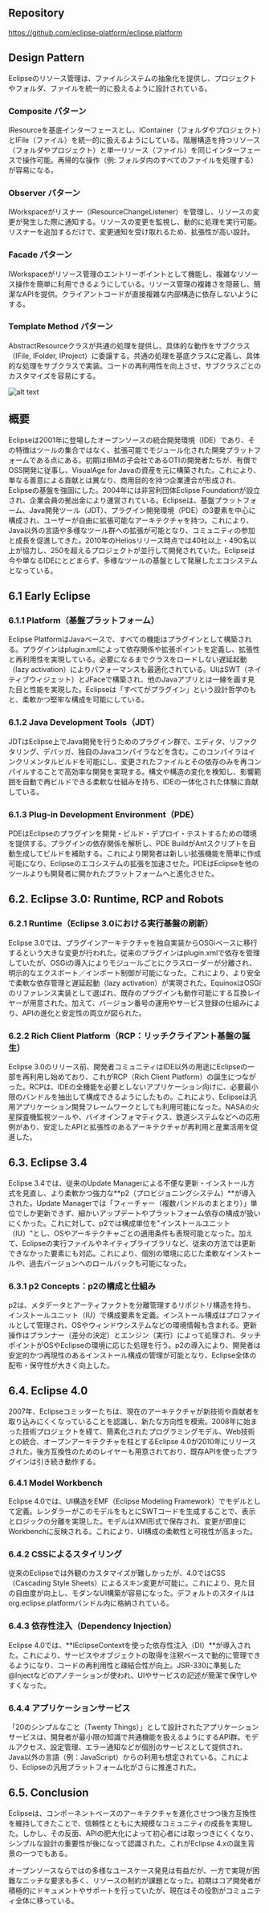 ## Repository
https://github.com/eclipse-platform/eclipse.platform

## Design Pattern
Eclipseのリソース管理は、ファイルシステムの抽象化を提供し、プロジェクトやフォルダ、ファイルを統一的に扱えるように設計されている。

### Composite パターン
IResourceを基底インターフェースとし、IContainer（フォルダやプロジェクト）とIFile（ファイル）を統一的に扱えるようにしている。階層構造を持つリソース（フォルダやプロジェクト）と単一リソース（ファイル）を同じインターフェースで操作可能。再帰的な操作（例: フォルダ内のすべてのファイルを処理する）が容易になる。
### Observer パターン
IWorkspaceがリスナー（IResourceChangeListener）を管理し、リソースの変更が発生した際に通知する。リソースの変更を監視し、動的に処理を実行可能。リスナーを追加するだけで、変更通知を受け取れるため、拡張性が高い設計。
### Facade パターン
IWorkspaceがリソース管理のエントリーポイントとして機能し、複雑なリソース操作を簡単に利用できるようにしている。リソース管理の複雑さを隠蔽し、簡潔なAPIを提供。クライアントコードが直接複雑な内部構造に依存しないようにする。
### Template Method パターン
AbstractResourceクラスが共通の処理を提供し、具体的な動作をサブクラス（IFile, IFolder, IProject）に委譲する。共通の処理を基底クラスに定義し、具体的な処理をサブクラスで実装。コードの再利用性を向上させ、サブクラスごとのカスタマイズを容易にする。

![alt text](image.png)

## 概要
Eclipseは2001年に登場したオープンソースの統合開発環境（IDE）であり、その特徴はツールの集合ではなく、拡張可能でモジュール化された開発プラットフォームである点にある。初期はIBMの子会社であるOTIの開発者たちが、有償でOSS開発に従事し、VisualAge for Javaの資産を元に構築された。これにより、単なる善意による貢献とは異なり、商用目的を持つ企業連合が形成され、Eclipseの基盤を強固にした。2004年には非営利団体Eclipse Foundationが設立され、企業会員の拠出金により運営されている。Eclipseは、基盤プラットフォーム、Java開発ツール（JDT）、プラグイン開発環境（PDE）の3要素を中心に構成され、ユーザーが自由に拡張可能なアーキテクチャを持つ。これにより、Java以外の言語や多様なツール群への拡張が可能となり、コミュニティの参加と成長を促進してきた。2010年のHeliosリリース時点では40社以上・490名以上が協力し、250を超えるプロジェクトが並行して開発されていた。Eclipseは今や単なるIDEにとどまらず、多様なツールの基盤として発展したエコシステムとなっている。

## 6.1 Early Eclipse
### 6.1.1 Platform（基盤プラットフォーム）
Eclipse PlatformはJavaベースで、すべての機能はプラグインとして構築される。プラグインはplugin.xmlによって依存関係や拡張ポイントを定義し、拡張性と再利用性を実現している。必要になるまでクラスをロードしない遅延起動（lazy activation）によりパフォーマンスも最適化されている。UIはSWT（ネイティブウィジェット）とJFaceで構築され、他のJavaアプリとは一線を画す見た目と性能を実現した。Eclipseは「すべてがプラグイン」という設計哲学のもと、柔軟かつ堅牢な構成を可能にしている。

### 6.1.2 Java Development Tools（JDT）
JDTはEclipse上でJava開発を行うためのプラグイン群で、エディタ、リファクタリング、デバッガ、独自のJavaコンパイラなどを含む。このコンパイラはインクリメンタルビルドを可能にし、変更されたファイルとその依存のみを再コンパイルすることで高効率な開発を実現する。構文や構造の変化を検知し、影響範囲を自動で再ビルドできる柔軟な仕組みを持ち、IDEの一体化された体験に貢献している。

### 6.1.3 Plug-in Development Environment（PDE）
PDEはEclipseのプラグインを開発・ビルド・デプロイ・テストするための環境を提供する。プラグインの依存関係を解析し、PDE BuildがAntスクリプトを自動生成してビルドを補助する。これにより開発者は新しい拡張機能を簡単に作成可能になり、Eclipseのエコシステムの拡張を加速させた。PDEはEclipseを他のツールよりも開発者に開かれたプラットフォームへと進化させた。


## 6.2. Eclipse 3.0: Runtime, RCP and Robots
### 6.2.1 Runtime（Eclipse 3.0における実行基盤の刷新）
Eclipse 3.0では、プラグインアーキテクチャを独自実装からOSGiベースに移行するという大きな変更が行われた。従来のプラグインはplugin.xmlで依存を管理していたが、OSGiの導入によりモジュールごとにクラスローダーが分離され、明示的なエクスポート／インポート制御が可能になった。これにより、より安全で柔軟な依存管理と遅延起動（lazy activation）が実現された。EquinoxはOSGiのリファレンス実装として選ばれ、既存のプラグインも動作可能にする互換レイヤーが用意された。加えて、バージョン番号の運用やサービス登録の仕組みにより、APIの進化と安定性の両立が図られた。

### 6.2.2 Rich Client Platform（RCP：リッチクライアント基盤の誕生）
Eclipse 3.0のリリース前、開発者コミュニティはIDE以外の用途にEclipseの一部を再利用し始めており、これがRCP（Rich Client Platform）の誕生につながった。RCPは、IDEの全機能を必要としないアプリケーション向けに、必要最小限のバンドルを抽出して構成できるようにしたもの。これにより、Eclipseは汎用アプリケーション開発フレームワークとしても利用可能になった。NASAの火星探査機監視ツールや、バイオインフォマティクス、鉄道システムなどへの応用例があり、安定したAPIと拡張性のあるアーキテクチャが再利用と産業活用を促進した。

## 6.3. Eclipse 3.4
Eclipse 3.4では、従来のUpdate Managerによる不便な更新・インストール方式を見直し、より柔軟かつ強力な**p2（プロビジョニングシステム）**が導入された。Update Managerでは「フィーチャー（複数バンドルのまとまり）」単位でしか更新できず、細かいアップデートやプラットフォーム依存の構成が扱いにくかった。これに対して、p2では構成単位を"インストールユニット（IU）"とし、OSやアーキテクチャごとの適用条件も表現可能となった。加えて、Eclipseの実行ファイルやネイティブライブラリなど、従来の方法では更新できなかった要素にも対応。これにより、個別の環境に応じた柔軟なインストールや、過去バージョンへのロールバックも可能になった。

### 6.3.1 p2 Concepts：p2の構成と仕組み
p2は、メタデータとアーティファクトを分離管理するリポジトリ構造を持ち、インストールユニット（IU）で構成要素を定義。インストール構成はプロファイルとして管理され、OSやウィンドウシステムなどの環境情報も含まれる。更新操作はプランナー（差分の決定）とエンジン（実行）によって処理され、タッチポイントがOSやEclipseの環境に応じた処理を行う。p2の導入により、開発者は安定的かつ再現性のあるインストール構成の管理が可能となり、Eclipse全体の配布・保守性が大きく向上した。

## 6.4. Eclipse 4.0
2007年、Eclipseコミッターたちは、現在のアーキテクチャが新技術や貢献者を取り込みにくくなっていることを認識し、新たな方向性を模索。2008年に始まった技術プロジェクトを経て、簡素化されたプログラミングモデル、Web技術との統合、オープンアーキテクチャを柱とするEclipse 4.0が2010年にリリースされた。後方互換性のためのレイヤーも用意されており、既存APIを使ったプラグインは引き続き動作する。

### 6.4.1 Model Workbench
Eclipse 4.0では、UI構造をEMF（Eclipse Modeling Framework）でモデルとして定義。レンダラーがこのモデルをもとにSWTコードを生成することで、表示とロジックの分離を実現した。モデルはXMI形式で保存され、変更が即座にWorkbenchに反映される。これにより、UI構成の柔軟性と可視性が高まった。

### 6.4.2 CSSによるスタイリング
従来のEclipseでは外観のカスタマイズが難しかったが、4.0ではCSS（Cascading Style Sheets）によるスキン変更が可能に。これにより、見た目の自由度が向上し、モダンなUI構築が容易になった。デフォルトのスタイルはorg.eclipse.platformバンドル内に格納されている。

### 6.4.3 依存性注入（Dependency Injection）
Eclipse 4.0では、**IEclipseContextを使った依存性注入（DI）**が導入された。これにより、サービスやオブジェクトの取得を注釈ベースで動的に管理できるようになり、コードの再利用性と疎結合性が向上。JSR-330に準拠した@Injectなどのアノテーションが使われ、UIやサービスの記述が簡潔で保守しやすくなった。

### 6.4.4 アプリケーションサービス
「20のシンプルなこと（Twenty Things）」として設計されたアプリケーションサービスは、開発者が最小限の知識で共通機能を扱えるようにするAPI群。モデルアクセス、設定管理、エラー通知などが個別のサービスとして提供され、Java以外の言語（例：JavaScript）からの利用も想定されている。これにより、Eclipseの汎用プラットフォーム化がさらに推進された。

## 6.5. Conclusion
Eclipseは、コンポーネントベースのアーキテクチャを進化させつつ後方互換性を維持してきたことで、信頼性とともに大規模なコミュニティの成長を実現した。しかし、その反面、APIの肥大化によって初心者には取っつきにくくなり、シンプルな設計の重要性が後になって認識された。これがEclipse 4.xの誕生背景の一つでもある。

オープンソースならではの多様なユースケース発見は有益だが、一方で実現が困難なニッチな要求も多く、リソースの制約が課題となった。初期はコア開発者が積極的にドキュメントやサポートを行っていたが、現在はその役割がコミュニティ全体に移っている。